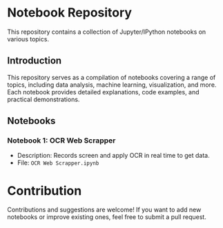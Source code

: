 # Notebook Repository

This repository contains a collection of Jupyter/IPython notebooks on various topics.

## Introduction

This repository serves as a compilation of notebooks covering a range of topics, including data analysis, machine learning, visualization, and more. Each notebook provides detailed explanations, code examples, and practical demonstrations.

## Notebooks

### Notebook 1: OCR Web Scrapper
- Description: Records screen and apply OCR in real time to get data.
- File: `OCR Web Scrapper.ipynb`

# Contribution

Contributions and suggestions are welcome! If you want to add new notebooks or improve existing ones, feel free to submit a pull request.

